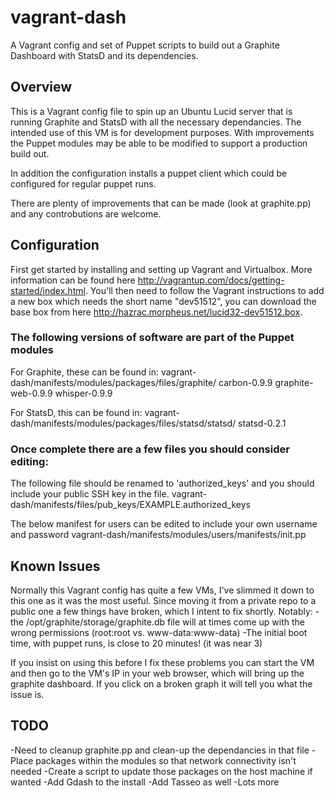 # vagrant-dash

A Vagrant config and set of Puppet scripts to build out a Graphite Dashboard with StatsD and its dependencies.

## Overview

This is a Vagrant config file to spin up an Ubuntu Lucid server that is running Graphite and StatsD with all the necessary dependancies. The intended use of this VM is for development purposes.  With improvements the Puppet modules may be able to be modified to support a production build out.

In addition the configuration installs a puppet client which could be configured for regular puppet runs.

 There are plenty of improvements that can be made (look at graphite.pp) and any controbutions are welcome.

## Configuration

First get started by installing and setting up Vagrant and Virtualbox.  More information can be found here <http://vagrantup.com/docs/getting-started/index.html>. You'll then need to follow the Vagrant instructions to add a new box which needs the short name "dev51512", you can download the base box from here <http://hazrac.morpheus.net/lucid32-dev51512.box>.

### The following versions of software are part of the Puppet modules
For Graphite, these can be found in: vagrant-dash/manifests/modules/packages/files/graphite/
carbon-0.9.9
graphite-web-0.9.9
whisper-0.9.9

For StatsD, this can be found in: vagrant-dash/manifests/modules/packages/files/statsd/statsd/
statsd-0.2.1


### Once complete there are a few files you should consider editing:

The following file should be renamed to 'authorized_keys' and you should include your public SSH key in the file.
vagrant-dash/manifests/files/pub_keys/EXAMPLE.authorized_keys

The below manifest for users can be edited to include your own username and password
vagrant-dash/manifests/modules/users/manifests/init.pp

## Known Issues
Normally this Vagrant config has quite a few VMs, I've slimmed it down to this one as it was the most useful.  Since moving it from a private repo to a public one a few things have broken, which I intent to fix shortly.  Notably:
-the /opt/graphite/storage/graphite.db file will at times come up with the wrong permissions (root:root vs. www-data:www-data)
-The initial boot time, with puppet runs, is close to 20 minutes! (it was near 3)

If you insist on using this before I fix these problems you can start the VM and then go to the VM's IP in your web browser, which will bring up the graphite dashboard.  If you click on a broken graph it will tell you what the issue is.

## TODO

-Need to cleanup graphite.pp and clean-up the dependancies in that file
-Place packages within the modules so that network connectivity isn't needed
  -Create a script to update those packages on the host machine if wanted
-Add Gdash to the install
-Add Tasseo as well
-Lots more


